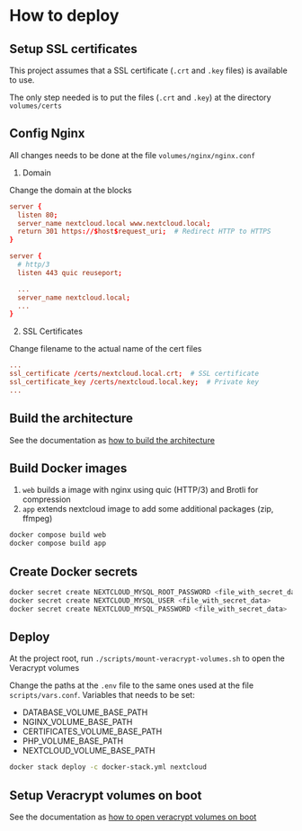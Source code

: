 # How to deploy

## Setup SSL certificates

This project assumes that a SSL certificate (`.crt` and `.key` files) is available to use.

The only step needed is to put the files (`.crt` and `.key`) at the directory `volumes/certs`

## Config Nginx

All changes needs to be done at the file `volumes/nginx/nginx.conf`

1. Domain

Change the domain at the blocks

```conf
server {
  listen 80;
  server_name nextcloud.local www.nextcloud.local;
  return 301 https://$host$request_uri;  # Redirect HTTP to HTTPS
}

server {
  # http/3
  listen 443 quic reuseport;

  ...
  server_name nextcloud.local;
  ...
}
```

2. SSL Certificates

Change filename to the actual name of the cert files

```conf
...
ssl_certificate /certs/nextcloud.local.crt;  # SSL certificate
ssl_certificate_key /certs/nextcloud.local.key;  # Private key
...
```

## Build the architecture

See the documentation as [how to build the architecture](./setup-architecture.md)

## Build Docker images

1. `web` builds a image with nginx using quic (HTTP/3) and Brotli for compression
2. `app` extends nextcloud image to add some additional packages (zip, ffmpeg)

```sh
docker compose build web
docker compose build app
```

## Create Docker secrets

```sh
docker secret create NEXTCLOUD_MYSQL_ROOT_PASSWORD <file_with_secret_data>
docker secret create NEXTCLOUD_MYSQL_USER <file_with_secret_data>
docker secret create NEXTCLOUD_MYSQL_PASSWORD <file_with_secret_data>
```

## Deploy

At the project root, run `./scripts/mount-veracrypt-volumes.sh` to open the Veracrypt volumes

Change the paths at the `.env` file to the same ones used at the file `scripts/vars.conf`. Variables that needs to be set:

- DATABASE_VOLUME_BASE_PATH
- NGINX_VOLUME_BASE_PATH
- CERTIFICATES_VOLUME_BASE_PATH
- PHP_VOLUME_BASE_PATH
- NEXTCLOUD_VOLUME_BASE_PATH

```sh
docker stack deploy -c docker-stack.yml nextcloud
```

## Setup Veracrypt volumes on boot

See the documentation as [how to open veracrypt volumes on boot](./open-volumes-boot.md)
